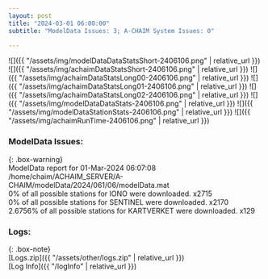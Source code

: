 ```yaml
---
layout: post
title: "2024-03-01 06:00:00"
subtitle: "ModelData Issues: 3; A-CHAIM System Issues: 0"

---
```


![]({{ "/assets/img/modelDataDataStatsShort-2406106.png" | relative_url }})
![]({{ "/assets/img/achaimDataStatsShort-2406106.png" | relative_url }})
![]({{ "/assets/img/achaimDataStatsLong00-2406106.png" | relative_url }})
![]({{ "/assets/img/achaimDataStatsLong01-2406106.png" | relative_url }})
![]({{ "/assets/img/achaimDataStatsLong02-2406106.png" | relative_url }})
![]({{ "/assets/img/modelDataDataStats-2406106.png" | relative_url }})
![]({{ "/assets/img/modelDataStationStats-2406106.png" | relative_url }})
![]({{ "/assets/img/achaimRunTime-2406106.png" | relative_url }})


### ModelData Issues:  
  
{: .box-warning}  
 ModelData report for 01-Mar-2024 06:07:08   
 /home/chaim/ACHAIM_SERVER/A-CHAIM/modelData/2024/061/06/modelData.mat   
 0% of all possible stations for IONO were downloaded. x2715   
 0% of all possible stations for SENTINEL were downloaded. x2170   
 2.6756% of all possible stations for KARTVERKET were downloaded. x129   
  


### Logs:  
  
{: .box-note}  
[Logs.zip]({{ "/assets/other/logs.zip" | relative_url }})  
[Log Info]({{ "/logInfo" | relative_url }})  
